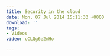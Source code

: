 ```yaml
---
title: Security in the cloud
date: Mon, 07 Jul 2014 15:11:33 +0000
download: ''
tags:
- Videos
video: cCLQg6e2mHo

---
```

